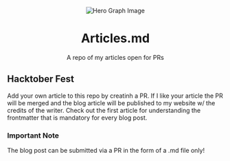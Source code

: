 <p align="center">
 <img src="https://api.iconify.design/vscode-icons:file-type-markdown.svg" align="center" alt="Hero Graph Image" />
 <h1 align="center"> Articles.md  </h1>
 <p align="center"> A repo of my articles open for PRs </p>
</p>

## Hacktober Fest
Add your own article to this repo by creatinh a PR. If I like your article the PR will be merged and the blog article will be published to my website w/ the credits of the writer. Check out the first article for understanding the frontmatter that is mandatory for every blog post. 
### Important Note
The blog post can be submitted via a PR in the form of a .md file only!
